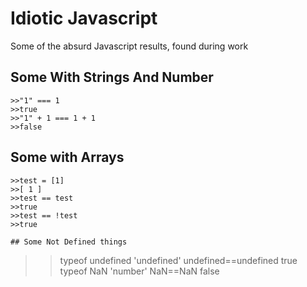 # Idiotic Javascript
Some of the absurd Javascript results, found during work

## Some With Strings And Number
```
>>"1" === 1
>>true
>>"1" + 1 === 1 + 1
>>false
```

## Some with Arrays
```
>>test = [1]
>>[ 1 ]
>>test == test
>>true
>>test == !test
>>true

## Some Not Defined things
```
>>typeof undefined
>>'undefined'
>>undefined==undefined
>>true
>>typeof NaN
>>'number'
>>NaN==NaN
>>false
```
